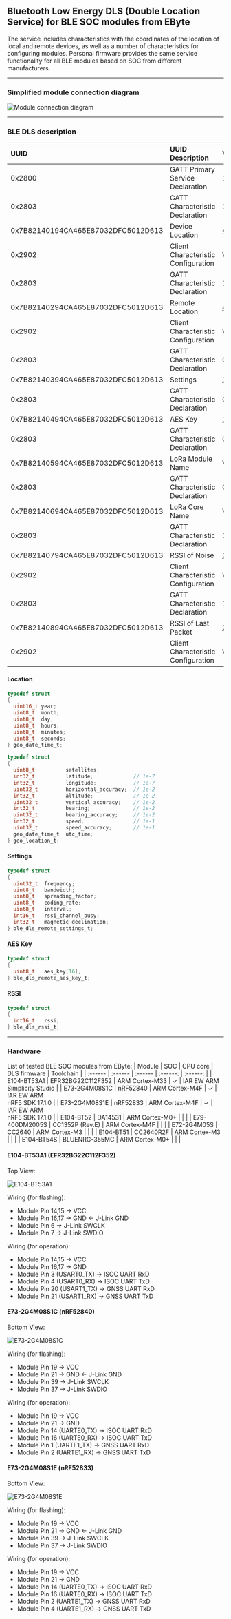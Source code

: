 ## Bluetooth Low Energy DLS (Double Location Service) for BLE SOC modules from EByte

The service includes characteristics with the coordinates of the location of local and remote devices, as well as a number of characteristics for configuring modules.
Personal firmware provides the same service functionality for all BLE modules based on SOC from different manufacturers.

---
### Simplified module connection diagram

![Module connection diagram](pictures/module-connection-diagram.png)

---
### BLE DLS description

| UUID | UUID Description | Value or Value Description |
| :------ | :------ | :------ |
| 0x2800 | GATT Primary Service Declaration | 13:D6:12:50:FC:2D:03:87:5E:46:CA:94:00:14:82:7B |
| 0x2803 | GATT Characteristic Declaration | 10:10:00:13:D6:12:50:FC:2D:03:87:5E:46:CA:94:01:14:82:7B |
| 0x7B82140194CA465E87032DFC5012D613 | Device Location | [44 Bytes](#location) |
| 0x2902 | Client Characteristic Configuration | Write 01:00(Notifications) 02:00(Indications) |
| 0x2803 | GATT Characteristic Declaration | 10:10:00:13:D6:12:50:FC:2D:03:87:5E:46:CA:94:02:14:82:7B |
| 0x7B82140294CA465E87032DFC5012D613 | Remote Location | [44 Bytes](#location) |
| 0x2902 | Client Characteristic Configuration | Write 01:00(Notifications) 02:00(Indications) |
| 0x2803 | GATT Characteristic Declaration | 0A:16:00:13:D6:12:50:FC:2D:03:87:5E:46:CA:94:03:14:82:7B |
| 0x7B82140394CA465E87032DFC5012D613 | Settings | [14 Bytes](#settings) |
| 0x2803 | GATT Characteristic Declaration| 0A:18:00:13:D6:12:50:FC:2D:03:87:5E:46:CA:94:04:14:82:7B |
| 0x7B82140494CA465E87032DFC5012D613 | AES Key | [16 Bytes](#aes-key) |
| 0x2803 | GATT Characteristic Declaration | 02:1A:00:13:D6:12:50:FC:2D:03:87:5E:46:CA:94:05:14:82:7B |
| 0x7B82140594CA465E87032DFC5012D613 | LoRa Module Name | Variable ASCII text string up to 30 Bytes |
| 0x2803 | GATT Characteristic Declaration | 02:1C:00:13:D6:12:50:FC:2D:03:87:5E:46:CA:94:06:14:82:7B |
| 0x7B82140694CA465E87032DFC5012D613 | LoRa Core Name | Variable ASCII text string up to 30 Bytes |
| 0x2803 | GATT Characteristic Declaration | 10:1E:00:13:D6:12:50:FC:2D:03:87:5E:46:CA:94:07:14:82:7B |
| 0x7B82140794CA465E87032DFC5012D613 | RSSI of Noise | [2 Bytes](#rssi) |
| 0x2902 | Client Characteristic Configuration | Write 01:00(Notifications) 02:00(Indications) |
| 0x2803 | GATT Characteristic Declaration | 10:21:00:13:D6:12:50:FC:2D:03:87:5E:46:CA:94:08:14:82:7B |
| 0x7B82140894CA465E87032DFC5012D613 | RSSI of Last Packet | [2 Bytes](#rssi) |
| 0x2902 | Client Characteristic Configuration | Write 01:00(Notifications) 02:00(Indications) |


#### Location
```C
typedef struct
{
  uint16_t year;
  uint8_t  month;
  uint8_t  day;
  uint8_t  hours;
  uint8_t  minutes;
  uint8_t  seconds;
} geo_date_time_t;

typedef struct
{
  uint8_t          satellites;
  int32_t          latitude;             // 1e-7
  int32_t          longitude;            // 1e-7
  uint32_t         horizontal_accuracy;  // 1e-2
  int32_t          altitude;             // 1e-2
  uint32_t         vertical_accuracy;    // 1e-2
  int32_t          bearing;              // 1e-2
  uint32_t         bearing_accuracy;     // 1e-2
  int32_t          speed;                // 1e-1
  uint32_t         speed_accuracy;       // 1e-1
  geo_date_time_t  utc_time;
} geo_location_t;
```

#### Settings
```C
typedef struct
{
  uint32_t  frequency;
  uint8_t   bandwidth;
  uint8_t   spreading_factor;
  uint8_t   coding_rate;
  uint8_t   interval;
  int16_t   rssi_channel_busy;
  int32_t   magnetic_declination;
} ble_dls_remote_settings_t;
```

#### AES Key
```C
typedef struct
{
  uint8_t   aes_key[16];
} ble_dls_remote_aes_key_t;
```

#### RSSI
```C
typedef struct
{
  int16_t   rssi;
} ble_dls_rssi_t;
```

---
### Hardware

List of tested BLE SOC modules from EByte:
| Module | SOC | CPU core | DLS firmware | Toolchain |
| :------ | :------ | :------ | :------: | :------: |
| E104-BT53A1 | EFR32BG22C112F352 | ARM Cortex-M33 | &check; | IAR EW ARM<br>Simplicity Studio |
| E73-2G4M08S1C | nRF52840 | ARM Cortex-M4F | &check; | IAR EW ARM<br>nRF5 SDK 17.1.0 |
| E73-2G4M08S1E | nRF52833 | ARM Cortex-M4F | &check; | IAR EW ARM<br>nRF5 SDK 17.1.0 |
| E104-BT52 | DA14531 | ARM Cortex-M0+ |  |  |
| E79-400DM2005S | CC1352P (Rev.E) | ARM Cortex-M4F |  |  |
| E72-2G4M05S | CC2640 | ARM Cortex-M3 |  |  |
| E104-BT51 | CC2640R2F | ARM Cortex-M3 |  |  |
| E104-BT54S | BLUENRG-355MC | ARM Cortex-M0+ |  |  |

#### E104-BT53A1 (EFR32BG22C112F352)
Top View:

![E104-BT53A1](pictures/e104-bt53a1.png)

Wiring (for flashing):
* Module Pin 14,15 -> VCC
* Module Pin 16,17 -> GND <- J-Link GND
* Module Pin 6 -> J-Link SWCLK
* Module Pin 7 -> J-Link SWDIO

Wiring (for operation):
* Module Pin 14,15 -> VCC
* Module Pin 16,17 -> GND
* Module Pin 3 (USART0_TX) -> ISOC UART RxD
* Module Pin 4 (USART0_RX) -> ISOC UART TxD
* Module Pin 20 (USART1_TX) -> GNSS UART RxD
* Module Pin 21 (USART1_RX) -> GNSS UART TxD

#### E73-2G4M08S1C (nRF52840)
Bottom View:

![E73-2G4M08S1C](pictures/e73-2g4m08s1.png)

Wiring (for flashing):
* Module Pin 19 -> VCC
* Module Pin 21 -> GND <- J-Link GND
* Module Pin 39 -> J-Link SWCLK
* Module Pin 37 -> J-Link SWDIO

Wiring (for operation):
* Module Pin 19 -> VCC
* Module Pin 21 -> GND
* Module Pin 14 (UARTE0_TX) -> ISOC UART RxD
* Module Pin 16 (UARTE0_RX) -> ISOC UART TxD
* Module Pin 1 (UARTE1_TX) -> GNSS UART RxD
* Module Pin 2 (UARTE1_RX) -> GNSS UART TxD

#### E73-2G4M08S1E (nRF52833)
Bottom View:

![E73-2G4M08S1E](pictures/e73-2g4m08s1.png)

Wiring (for flashing):
* Module Pin 19 -> VCC
* Module Pin 21 -> GND <- J-Link GND
* Module Pin 39 -> J-Link SWCLK
* Module Pin 37 -> J-Link SWDIO

Wiring (for operation):
* Module Pin 19 -> VCC
* Module Pin 21 -> GND
* Module Pin 14 (UARTE0_TX) -> ISOC UART RxD
* Module Pin 16 (UARTE0_RX) -> ISOC UART TxD
* Module Pin 2 (UARTE1_TX) -> GNSS UART RxD
* Module Pin 4 (UARTE1_RX) -> GNSS UART TxD
